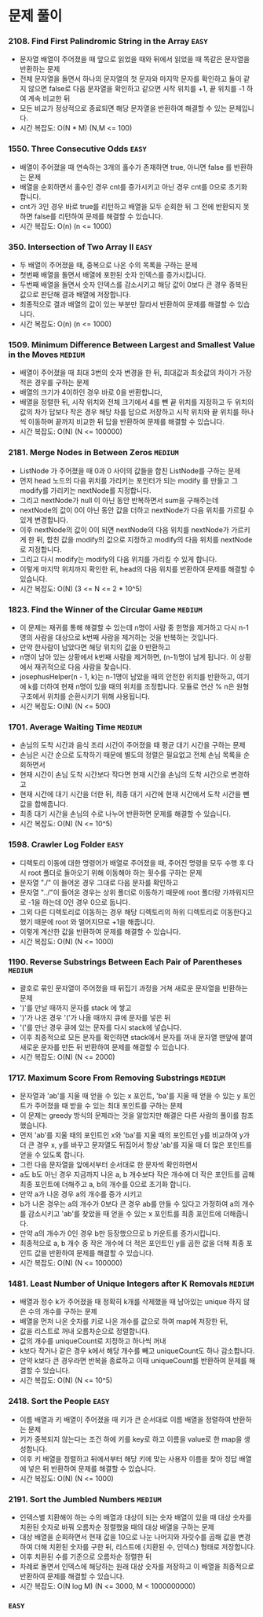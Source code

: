 # 문제 풀이

### 2108. Find First Palindromic String in the Array ```EASY```
- 문자열 배열이 주어졌을 때 앞으로 읽었을 때와 뒤에서 읽었을 때 똑같은 문자열을 반환하는 문제
- 전체 문자열을 돌면서 하나의 문자열의 첫 문자와 마지막 문자를 확인하고 둘이 같지 않으면 false로 다음 문자열을 확인하고 같으면 시작 위치를 +1, 끝 위치를 -1 하여 계속 비교한 뒤
- 모든 비교가 정상적으로 종료되면 해당 문자열을 반환하여 해결할 수 있는 문제입니다.
- 시간 복잡도: O(N * M) (N,M <= 100)

### 1550. Three Consecutive Odds ```EASY```
- 배열이 주어졌을 때 연속하는 3개의 홀수가 존재하면 true, 아니면 false 를 반환하는 문제
- 배열을 순회하면서 홀수인 경우 cnt를 증가시키고 아닌 경우 cnt를 0으로 초기화 합니다.
- cnt가 3인 경우 바로 true를 리턴하고 배열을 모두 순회한 뒤 그 전에 반환되지 못하면 false를 리턴하여 문제를 해결할 수 있습니다.
- 시간 복잡도: O(n) (n <= 1000)

### 350. Intersection of Two Array II ```EASY```
- 두 배열이 주어졌을 때, 중복으로 나온 수의 목록을 구하는 문제
- 첫번째 배열을 돌면서 배열에 포한된 숫자 인덱스를 증가시킵니다.
- 두번째 배열을 돌면서 숫자 인덱스를 감소시키고 해당 값이 0보다 큰 경우 중복된 값으로 판단해 결과 배열에 저장합니다.
- 최종적으로 결과 배열의 값이 있는 부분만 잘라서 반환하여 문제를 해결할 수 있습니다.
- 시간 복잡도: O(n) (n <= 1000)

### 1509. Minimum Difference Between Largest and Smallest Value in the Moves ```MEDIUM```
- 배열이 주어졌을 때 최대 3번의 숫자 변경을 한 뒤, 최대값과 최솟값의 차이가 가장 적은 경우를 구하는 문제
- 배열의 크기가 4이하인 경우 바로 0을 반환합니다,
- 배열을 정렬한 뒤, 시작 위치와 전체 크기에서 4를 뺀 끝 위치를 지정하고 두 위치의 값의 차가 답보다 작은 경우 해당 차를 답으로 저장하고 시작 위치와 끝 위치를 하나씩 이동하며 끝까지 비교한 뒤 답을 반환하여 문제를 해결할 수 있습니다.
- 시간 복잡도: O(N) (N <= 100000)

### 2181. Merge Nodes in Between Zeros ```MEDIUM```
- ListNode 가 주어졌을 때 0과 0 사이의 값들을 합친 ListNode를 구하는 문제
- 먼저 head 노드의 다음 위치를 가리키는 포인터가 되는 modify 를 만들고 그 modify를 가리키는 nextNode를 지정합니다.
- 그리고 nextNode가 null 이 아닌 동안 반복하면서 sum을 구해주는데 
- nextNode의 값이 0이 아닌 동안 값을 더하고 nextNode가 다음 위치를 가르킬 수 있게 변경합니다.
- 이후 nextNode의 값이 0이 되면 nextNode의 다음 위치를 nextNode가 가르키게 한 뒤, 합친 값을 modify의 값으로 지정하고 modify의 다음 위치를 nextNode로 지정합니다.
- 그리고 다시 modify는 modify의 다음 위치를 가리킬 수 있게 합니다.
- 이렇게 마지막 위치까지 확인한 뒤, head의 다음 위치를 반환하여 문제를 해결할 수 있습니다.
- 시간 복잡도: O(N) (3 <= N <= 2 * 10^5)

### 1823. Find the Winner of the Circular Game ```MEDIUM```
- 이 문제는 재귀를 통해 해결할 수 있는데 n명이 사람 중 한명을 제거하고 다시 n-1 명의 사람을 대상으로 k번째 사람을 제거하는 것을 반복하는 것입니다.
- 만약 한사람이 남았다면 해당 위치의 값을 0 반환하고
- n명이 남아 있는 상황에서 k번째 사람을 제거하면, (n-1)명이 남게 됩니다. 이 상황에서 재귀적으로 다음 사람을 찾습니다.
- josephusHelper(n - 1, k)는 n-1명이 남았을 때의 안전한 위치를 반환하고, 여기에 k를 더하여 현재 n명이 있을 때의 위치를 조정합니다. 모듈로 연산 % n은 원형 구조에서 위치를 순환시키기 위해 사용됩니다.
- 시간 복잡도: O(N) (N <= 500)

### 1701. Average Waiting Time ```MEDIUM```
- 손님의 도착 시간과 음식 조리 시간이 주어졌을 때 평균 대기 시간을 구하는 문제
- 손님은 시간 순으로 도착하기 때문에 별도의 정렬은 필요없고 전체 손님 목록을 순회하면서
- 현재 시간이 손님 도착 시간보다 작다면 현재 시간을 손님의 도착 시간으로 변경하고
- 현재 시간에 대기 시간을 더한 뒤, 최종 대기 시간에 현재 시간에서 도착 시간을 뺀 값을 합해줍니다.
- 최종 대기 시간을 손님의 수로 나누어 반환하면 문제를 해결할 수 있습니다.
- 시간 복잡도: O(N) (N <= 10^5)

### 1598. Crawler Log Folder ```EASY```
- 디렉토리 이동에 대한 명령어가 배열로 주어졌을 때, 주어진 명령을 모두 수행 후 다시 root 폴더로 돌아오기 위해 이동해야 하는 횟수를 구하는 문제
- 문자열 "./" 이 들어온 경우 그대로 다음 문자를 확인하고
- 문자열 "../"이 들어온 경우는 상위 폴더로 이동하기 때문에 root 폴더랑 가까워지므로 -1을 하는데 0인 경우 0으로 둡니다.
- 그외 다른 디렉토리로 이동하는 경우 해당 디렉토리의 하위 디렉토리로 이동한다고 했기 때문에 root 와 멀어지므로 +1을 해줍니다.
- 이렇게 계산한 값을 반환하여 문제를 해결할 수 있습니다.
- 시간 복잡도: O(N) (N <= 1000)

### 1190. Reverse Substrings Between Each Pair of Parentheses  ```MEDIUM```
- 괄호로 묶인 문자열이 주어졌을 때 뒤집기 과정을 거쳐 새로운 문자열을 반환하는 문제
- ')'를 만날 때까지 문자를 stack 에 쌓고
- ')'가 나온 경우 '('가 나올 때까지 큐에 문자를 넣은 뒤
- '('를 만난 경우 큐에 있는 문자를 다시 stack에 넣습니다.
- 이후 최종적으로 모든 문자를 확인하면 stack에서 문자를 꺼내 문자열 맨앞에 붙여 새로운 문자를 만든 뒤 반환하여 문제를 해결할 수 있습니다.
- 시간 복잡도: O(N) (N <= 2000)

### 1717. Maximum Score From Removing Substrings ```MEDIUM```
- 문자열과 'ab'를 지울 때 얻을 수 있는 x 포인트, 'ba'를 지울 때 얻을 수 있는 y 포인트가 주어졌을 때 받을 수 있는 최대 포인트를 구하는 문제
- 이 문제는 greedy 방식의 문제라는 것을 알았지만 해결은 다른 사람의 풀이를 참조했습니다.
- 먼저 'ab'를 지울 때의 포인트인 x와 'ba'를 지울 때의 포인트인 y를 비교하여 y가 더 큰 경우 x, y를 바꾸고 문자열도 뒤집어서 항상 'ab'를 지울 때 더 많은 포인트를 얻을 수 있도록 합니다.
- 그런 다음 문자열을 앞에서부터 순서대로 한 문자씩 확인하면서
- a도 b도 아닌 경우 지금까지 나온 a, b 개수보다 작은 개수에 더 작은 포인트를 곱해 최종 포인트에 더해주고 a, b의 개수를 0으로 초기화 합니다.
- 만약 a가 나온 경우 a의 개수를 증가 시키고
- b가 나온 경우는 a의 개수가 0보다 큰 경우 ab를 만들 수 있다고 가정하여 a의 개수를 감소시키고 'ab'를 찾았을 때 얻을 수 있는 x 포인트를 최종 포인트에 더해줍니다.
- 만약 a의 개수가 0인 경우 b만 등장했으므로 b 카운트를 증가시킵니다.
- 최종적으로 a, b 개수 중 작은 개수에 더 적은 포인트인 y를 곱한 값을 더해 최종 포인트 값을 반환하여 문제를 해결할 수 있습니다.
- 시간 복잡도: O(N) (N <= 100000)

### 1481. Least Number of Unique Integers after K Removals ```MEDIUM```
- 배열과 정수 k가 주어졌을 때 정확히 k개를 삭제했을 때 남아있는 unique 하지 않은 수의 개수를 구하는 문제
- 배열을 먼저 나온 숫자를 키로 나온 개수를 값으로 하여 map에 저장한 뒤,
- 값을 리스트로 꺼내 오름차순으로 정렬합니다.
- 값의 개수를 uniqueCount로 지정하고 하나씩 꺼내
- k보다 작거나 같은 경우 k에서 해당 개수를 빼고 uniqueCount도 하나 감소합니다.
- 만약 k보다 큰 경우라면 반복을 종료하고 이때 uniqueCount를 반환하여 문제를 해결할 수 있습니다.
- 시간 복잡도: O(N) (N <= 10^5) 

### 2418. Sort the People ```EASY```
- 이름 배열과 키 배열이 주어졌을 때 키가 큰 순서대로 이름 배열을 정렬하여 반환하는 문제
- 키가 중복되지 않는다는 조건 하에 키를 key로 하고 이름을 value로 한 map을 생성합니다.
- 이후 키 배열을 정렬하고 뒤에서부터 해당 키에 맞는 사용자 이름을 찾아 정답 배열에 넣은 뒤 반환하여 문제를 해결할 수 있습니다.
- 시간 복잡도: O(N) (N <= 1000)

### 2191. Sort the Jumbled Numbers ```MEDIUM```
- 인덱스별 치환해야 하는 수의 배열과 대상이 되는 숫자 배열이 있을 때 대상 숫자를 치환된 숫자로 바꿔 오름차순 정렬했을 때의 대상 배열을 구하는 문제
- 대상 배열을 순회하면서 현재 값을 10으로 나눈 나머지와 자릿수를 곱해 값을 변경하여 더해 치환된 숫자를 구한 뒤, 리스트에 {치환된 수, 인덱스} 형태로 저장합니다.
- 이후 치환된 수를 기준으로 오름차순 정렬한 뒤
- 차례로 돌면서 인덱스에 해당하는 원래 대상 숫자를 저장하고 이 배열을 최종적으로 반환하여 문제를 해결할 수 있습니다.
- 시간 복잡도: O(N log M) (N <= 3000, M < 1000000000)

### ```EASY```



